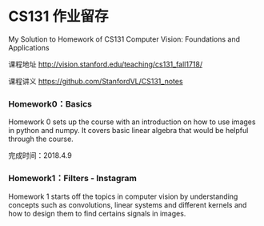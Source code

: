 # CS131 作业留存
My Solution to Homework of CS131 Computer Vision: Foundations and Applications

课程地址 http://vision.stanford.edu/teaching/cs131_fall1718/

课程讲义 https://github.com/StanfordVL/CS131_notes

### Homework0：Basics
Homework 0 sets up the course with an introduction on how to use images in python and numpy. 
It covers basic linear algebra that would be helpful through the course.

完成时间：2018.4.9

### Homework1：Filters - Instagram
Homework 1 starts off the topics in computer vision by understanding concepts such as convolutions, linear systems and different kernels and how to design them to find certains signals in images.